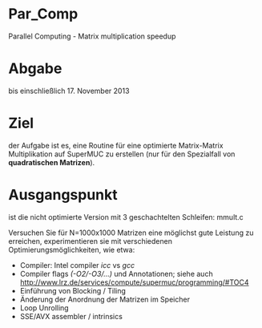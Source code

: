 Par_Comp
========

Parallel Computing - Matrix multiplication speedup


# Abgabe
bis einschließlich 17. November 2013

# Ziel
der Aufgabe ist es, eine Routine für eine optimierte Matrix-Matrix Multiplikation auf SuperMUC zu erstellen (nur für den Spezialfall von **quadratischen Matrizen**). 

# Ausgangspunkt 
ist die nicht optimierte Version mit 3 geschachtelten Schleifen: mmult.c

Versuchen Sie für N=1000x1000 Matrizen eine möglichst gute Leistung zu erreichen, experimentieren sie mit verschiedenen Optimierungsmöglichkeiten, wie etwa:
- Compiler: Intel compiler _icc_ vs _gcc_
- Compiler flags _(-O2/-O3/...)_ und Annotationen; siehe auch
http://www.lrz.de/services/compute/supermuc/programming/#TOC4
- Einführung von Blocking / Tiling
- Änderung der Anordnung der Matrizen im Speicher
- Loop Unrolling
- SSE/AVX assembler / intrinsics

